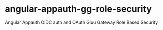# angular-appauth-gg-role-security
Angular Appauth OIDC auth and OAuth Gluu Gateway Role Based Security
